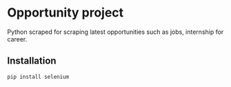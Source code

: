 # Opportunity project

Python scraped for scraping latest opportunities such as jobs, internship for career.

## Installation

```bash
pip install selenium
```
